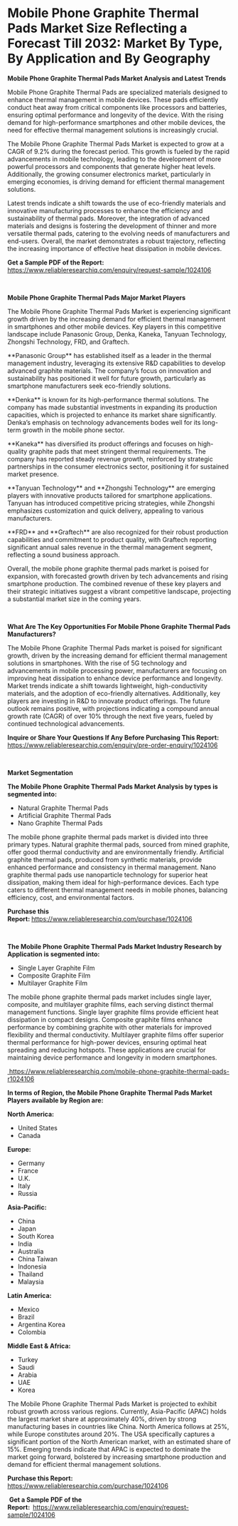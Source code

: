 <p><h1>Mobile Phone Graphite Thermal Pads Market Size Reflecting a Forecast Till 2032: Market By Type, By Application and By Geography</h1></p><p><strong>Mobile Phone Graphite Thermal Pads Market Analysis and Latest Trends</strong></p>
<p><p>Mobile Phone Graphite Thermal Pads are specialized materials designed to enhance thermal management in mobile devices. These pads efficiently conduct heat away from critical components like processors and batteries, ensuring optimal performance and longevity of the device. With the rising demand for high-performance smartphones and other mobile devices, the need for effective thermal management solutions is increasingly crucial.</p><p>The Mobile Phone Graphite Thermal Pads Market is expected to grow at a CAGR of 9.2% during the forecast period. This growth is fueled by the rapid advancements in mobile technology, leading to the development of more powerful processors and components that generate higher heat levels. Additionally, the growing consumer electronics market, particularly in emerging economies, is driving demand for efficient thermal management solutions.</p><p>Latest trends indicate a shift towards the use of eco-friendly materials and innovative manufacturing processes to enhance the efficiency and sustainability of thermal pads. Moreover, the integration of advanced materials and designs is fostering the development of thinner and more versatile thermal pads, catering to the evolving needs of manufacturers and end-users. Overall, the market demonstrates a robust trajectory, reflecting the increasing importance of effective heat dissipation in mobile devices.</p></p>
<p><strong>Get a Sample PDF of the Report:&nbsp;</strong> <a href="https://www.reliableresearchiq.com/enquiry/request-sample/1024106?utm_campaign=3555&utm_medium=2&utm_source=Github&utm_content=ia&utm_term=18042025&utm_id=mobile-phone-graphite-thermal-pads">https://www.reliableresearchiq.com/enquiry/request-sample/1024106</a></p>
<p>&nbsp;</p>
<p><strong>Mobile Phone Graphite Thermal Pads Major Market Players</strong></p>
<p><p>The Mobile Phone Graphite Thermal Pads Market is experiencing significant growth driven by the increasing demand for efficient thermal management in smartphones and other mobile devices. Key players in this competitive landscape include Panasonic Group, Denka, Kaneka, Tanyuan Technology, Zhongshi Technology, FRD, and Graftech.</p><p>**Panasonic Group** has established itself as a leader in the thermal management industry, leveraging its extensive R&D capabilities to develop advanced graphite materials. The company’s focus on innovation and sustainability has positioned it well for future growth, particularly as smartphone manufacturers seek eco-friendly solutions.</p><p>**Denka** is known for its high-performance thermal solutions. The company has made substantial investments in expanding its production capacities, which is projected to enhance its market share significantly. Denka’s emphasis on technology advancements bodes well for its long-term growth in the mobile phone sector.</p><p>**Kaneka** has diversified its product offerings and focuses on high-quality graphite pads that meet stringent thermal requirements. The company has reported steady revenue growth, reinforced by strategic partnerships in the consumer electronics sector, positioning it for sustained market presence.</p><p>**Tanyuan Technology** and **Zhongshi Technology** are emerging players with innovative products tailored for smartphone applications. Tanyuan has introduced competitive pricing strategies, while Zhongshi emphasizes customization and quick delivery, appealing to various manufacturers.</p><p>**FRD** and **Graftech** are also recognized for their robust production capabilities and commitment to product quality, with Graftech reporting significant annual sales revenue in the thermal management segment, reflecting a sound business approach.</p><p>Overall, the mobile phone graphite thermal pads market is poised for expansion, with forecasted growth driven by tech advancements and rising smartphone production. The combined revenue of these key players and their strategic initiatives suggest a vibrant competitive landscape, projecting a substantial market size in the coming years.</p></p>
<p>&nbsp;</p>
<p><strong>What Are The Key Opportunities For Mobile Phone Graphite Thermal Pads Manufacturers?</strong></p>
<p><p>The Mobile Phone Graphite Thermal Pads market is poised for significant growth, driven by the increasing demand for efficient thermal management solutions in smartphones. With the rise of 5G technology and advancements in mobile processing power, manufacturers are focusing on improving heat dissipation to enhance device performance and longevity. Market trends indicate a shift towards lightweight, high-conductivity materials, and the adoption of eco-friendly alternatives. Additionally, key players are investing in R&D to innovate product offerings. The future outlook remains positive, with projections indicating a compound annual growth rate (CAGR) of over 10% through the next five years, fueled by continued technological advancements.</p></p>
<p><strong>Inquire or Share Your Questions If Any Before Purchasing This Report:</strong> <a href="https://www.reliableresearchiq.com/enquiry/pre-order-enquiry/1024106?utm_campaign=3555&utm_medium=2&utm_source=Github&utm_content=ia&utm_term=18042025&utm_id=mobile-phone-graphite-thermal-pads">https://www.reliableresearchiq.com/enquiry/pre-order-enquiry/1024106</a></p>
<p>&nbsp;</p>
<p><strong>Market Segmentation</strong></p>
<p><strong>The Mobile Phone Graphite Thermal Pads Market Analysis by types is segmented into:</strong></p>
<p><ul><li>Natural Graphite Thermal Pads</li><li>Artificial Graphite Thermal Pads</li><li>Nano Graphite Thermal Pads</li></ul></p>
<p><p>The mobile phone graphite thermal pads market is divided into three primary types. Natural graphite thermal pads, sourced from mined graphite, offer good thermal conductivity and are environmentally friendly. Artificial graphite thermal pads, produced from synthetic materials, provide enhanced performance and consistency in thermal management. Nano graphite thermal pads use nanoparticle technology for superior heat dissipation, making them ideal for high-performance devices. Each type caters to different thermal management needs in mobile phones, balancing efficiency, cost, and environmental factors.</p></p>
<p><strong>Purchase this Report:&nbsp;</strong><a href="https://www.reliableresearchiq.com/purchase/1024106?utm_campaign=3555&utm_medium=2&utm_source=Github&utm_content=ia&utm_term=18042025&utm_id=mobile-phone-graphite-thermal-pads">https://www.reliableresearchiq.com/purchase/1024106</a></p>
<p>&nbsp;</p>
<p><strong>The Mobile Phone Graphite Thermal Pads Market Industry Research by Application is segmented into:</strong></p>
<p><ul><li>Single Layer Graphite Film</li><li>Composite Graphite Film</li><li>Multilayer Graphite Film</li></ul></p>
<p><p>The mobile phone graphite thermal pads market includes single layer, composite, and multilayer graphite films, each serving distinct thermal management functions. Single layer graphite films provide efficient heat dissipation in compact designs. Composite graphite films enhance performance by combining graphite with other materials for improved flexibility and thermal conductivity. Multilayer graphite films offer superior thermal performance for high-power devices, ensuring optimal heat spreading and reducing hotspots. These applications are crucial for maintaining device performance and longevity in modern smartphones.</p></p>
<p><a href="https://www.reliableresearchiq.com/mobile-phone-graphite-thermal-pads-r1024106?utm_campaign=3555&utm_medium=2&utm_source=Github&utm_content=ia&utm_term=18042025&utm_id=mobile-phone-graphite-thermal-pads">&nbsp;https://www.reliableresearchiq.com/mobile-phone-graphite-thermal-pads-r1024106</a></p>
<p><strong>In terms of Region, the Mobile Phone Graphite Thermal Pads Market Players available by Region are:</strong></p>
<p>
    <p> <strong> North America: </strong>
        <ul>
            <li>United States</li>
            <li>Canada</li>
        </ul>
        </p> 
    <p> <strong> Europe: </strong>
        <ul>
            <li>Germany</li>
            <li>France</li>
            <li>U.K.</li>
            <li>Italy</li>
            <li>Russia</li>
        </ul>
        </p> 
    <p> <strong> Asia-Pacific: </strong>
        <ul>
            <li>China</li>
            <li>Japan</li>
            <li>South Korea</li>
            <li>India</li>
            <li>Australia</li>
            <li>China Taiwan</li>
            <li>Indonesia</li>
            <li>Thailand</li>
            <li>Malaysia</li>
        </ul>
        </p> 
    <p> <strong> Latin America: </strong>
        <ul>
            <li>Mexico</li>
            <li>Brazil</li>
            <li>Argentina Korea</li>
            <li>Colombia</li>
        </ul>
        </p> 
    <p> <strong> Middle East & Africa: </strong>
        <ul>
            <li>Turkey</li>
            <li>Saudi</li>
            <li>Arabia</li>
            <li>UAE</li>
            <li>Korea</li>
        </ul>
    </p>
    </p>
<p><p>The Mobile Phone Graphite Thermal Pads Market is projected to exhibit robust growth across various regions. Currently, Asia-Pacific (APAC) holds the largest market share at approximately 40%, driven by strong manufacturing bases in countries like China. North America follows at 25%, while Europe constitutes around 20%. The USA specifically captures a significant portion of the North American market, with an estimated share of 15%. Emerging trends indicate that APAC is expected to dominate the market going forward, bolstered by increasing smartphone production and demand for efficient thermal management solutions.</p></p>
<p><strong>Purchase this Report: </strong><a href="https://www.reliableresearchiq.com/purchase/1024106?utm_campaign=3555&utm_medium=2&utm_source=Github&utm_content=ia&utm_term=18042025&utm_id=mobile-phone-graphite-thermal-pads">https://www.reliableresearchiq.com/purchase/1024106</a></p>
<p>&nbsp;<strong>Get a Sample PDF of the Report:&nbsp;&nbsp;</strong><a href="https://www.reliableresearchiq.com/enquiry/request-sample/1024106?utm_campaign=3555&utm_medium=2&utm_source=Github&utm_content=ia&utm_term=18042025&utm_id=mobile-phone-graphite-thermal-pads">https://www.reliableresearchiq.com/enquiry/request-sample/1024106</a></p>
<p><strong></strong></p>
<p><p></p><p></p><p></p></p>